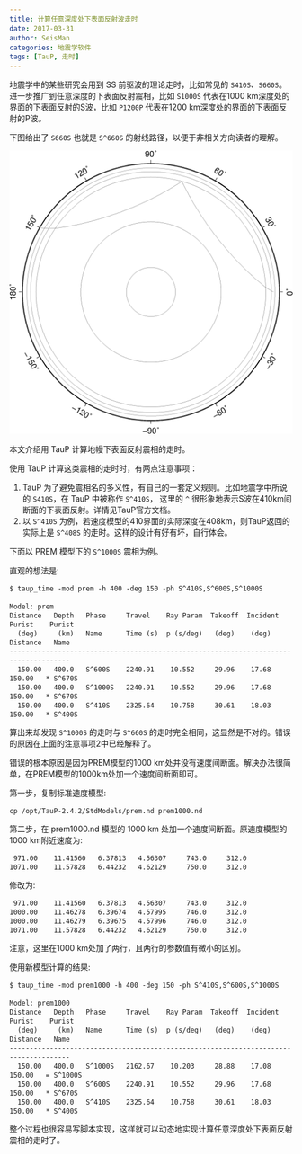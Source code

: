 ```yaml
---
title: 计算任意深度处下表面反射波走时
date: 2017-03-31
author: SeisMan
categories: 地震学软件
tags: [TauP, 走时]
---
```


地震学中的某些研究会用到 SS 前驱波的理论走时，比如常见的 `S410S`、`S660S`。
进一步推广到任意深度的下表面反射震相，比如 `S1000S` 代表在1000 km深度处的界面的下表面反射的S波，比如 `P1200P` 代表在1200 km深度处的界面的下表面反射的P波。

下图给出了 `S660S` 也就是 `S^660S` 的射线路径，以便于非相关方向读者的理解。

![](/images/20170331.png)

本文介绍用 TauP 计算地幔下表面反射震相的走时。

<!--more-->

使用 TauP 计算这类震相的走时时，有两点注意事项：

1. TauP 为了避免震相名的多义性，有自己的一套定义规则。比如地震学中所说的 `S410S`，在 TauP 中被称作 `S^410S`， 这里的 `^` 很形象地表示S波在410km间断面的下表面反射。详情见TauP官方文档。
2. 以 `S^410S` 为例，若速度模型的410界面的实际深度在408km，则TauP返回的实际上是 `S^408S` 的走时。这样的设计有好有坏，自行体会。

下面以 PREM 模型下的 `S^1000S` 震相为例。

直观的想法是:

    $ taup_time -mod prem -h 400 -deg 150 -ph S^410S,S^600S,S^1000S

    Model: prem
    Distance   Depth   Phase     Travel    Ray Param  Takeoff  Incident  Purist    Purist
      (deg)     (km)   Name      Time (s)  p (s/deg)   (deg)    (deg)   Distance   Name
    -------------------------------------------------------------------------------------
      150.00   400.0   S^600S    2240.91    10.552     29.96    17.68   150.00   * S^670S
      150.00   400.0   S^1000S   2240.91    10.552     29.96    17.68   150.00   * S^670S
      150.00   400.0   S^410S    2325.64    10.758     30.61    18.03   150.00   * S^400S

算出来却发现 `S^1000S` 的走时与 `S^660S` 的走时完全相同，这显然是不对的。错误的原因在上面的注意事项2中已经解释了。

错误的根本原因是因为PREM模型的1000 km处并没有速度间断面。解决办法很简单，在PREM模型的1000km处加一个速度间断面即可。

第一步，复制标准速度模型:

    cp /opt/TauP-2.4.2/StdModels/prem.nd prem1000.nd

第二步，在 prem1000.nd 模型的 1000 km 处加一个速度间断面。原速度模型的1000 km附近速度为:

     971.00    11.41560   6.37813   4.56307     743.0     312.0
    1071.00    11.57828   6.44232   4.62129     750.0     312.0

修改为:

     971.00    11.41560   6.37813   4.56307     743.0     312.0
    1000.00    11.46278   6.39674   4.57995     746.0     312.0
    1000.00    11.46279   6.39675   4.57996     746.0     312.0
    1071.00    11.57828   6.44232   4.62129     750.0     312.0

注意，这里在1000 km处加了两行，且两行的参数值有微小的区别。

使用新模型计算的结果:

    $ taup_time -mod prem1000 -h 400 -deg 150 -ph S^410S,S^600S,S^1000S

    Model: prem1000
    Distance   Depth   Phase     Travel    Ray Param  Takeoff  Incident  Purist    Purist
      (deg)     (km)   Name      Time (s)  p (s/deg)   (deg)    (deg)   Distance   Name
    -------------------------------------------------------------------------------------
      150.00   400.0   S^1000S   2162.67    10.203     28.88    17.08   150.00   = S^1000S
      150.00   400.0   S^600S    2240.91    10.552     29.96    17.68   150.00   * S^670S
      150.00   400.0   S^410S    2325.64    10.758     30.61    18.03   150.00   * S^400S

整个过程也很容易写脚本实现，这样就可以动态地实现计算任意深度处下表面反射震相的走时了。
